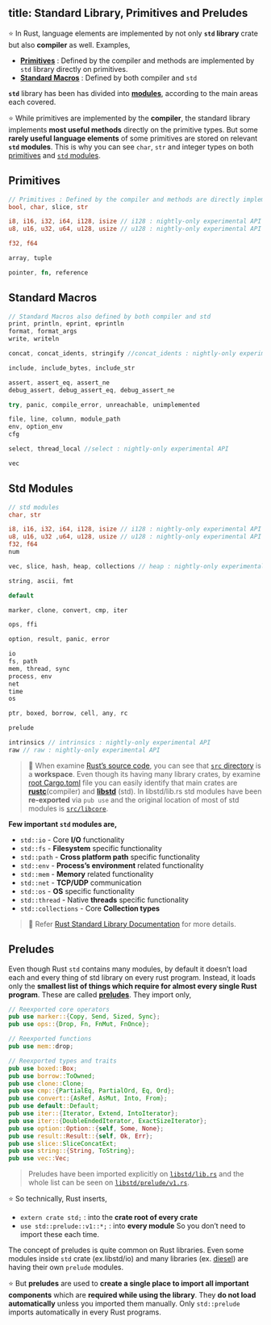 title: Standard Library, Primitives and Preludes
---

⭐️ In Rust, language elements are implemented by not only **`std` library** crate but also **compiler** as well. Examples,
- **[Primitives](https://doc.rust-lang.org/std/#primitives)** : Defined by the compiler and methods are implemented by `std` library directly on primitives.
- **[Standard Macros](https://doc.rust-lang.org/std/#macros)** : Defined by both compiler and `std`

**`std`** library has been has divided into **[modules](https://doc.rust-lang.org/std/#modules)**, according to the main areas each covered.

⭐️ While primitives are implemented by the **compiler**, the standard library implements **most useful methods** directly on the primitive types. But some **rarely useful language elements** of some primitives are stored on relevant **`std` modules**. This is why you can see `char`, `str` and integer types on both [primitives](https://doc.rust-lang.org/std/#primitives) and [`std` modules](https://doc.rust-lang.org/std/#modules).


## Primitives

```rust
// Primitives : Defined by the compiler and methods are directly implemented by std
bool, char, slice, str

i8, i16, i32, i64, i128, isize // i128 : nightly-only experimental API
u8, u16, u32, u64, u128, usize // u128 : nightly-only experimental API

f32, f64

array, tuple

pointer, fn, reference
```

## Standard Macros

```rust
// Standard Macros also defined by both compiler and std
print, println, eprint, eprintln
format, format_args
write, writeln

concat, concat_idents, stringify //concat_idents : nightly-only experimental API

include, include_bytes, include_str

assert, assert_eq, assert_ne
debug_assert, debug_assert_eq, debug_assert_ne

try, panic, compile_error, unreachable, unimplemented

file, line, column, module_path
env, option_env
cfg

select, thread_local //select : nightly-only experimental API

vec
```

## Std Modules

```rust
// std modules
char, str

i8, i16, i32, i64, i128, isize // i128 : nightly-only experimental API
u8, u16, u32 ,u64, u128, usize // u128 : nightly-only experimental API
f32, f64
num

vec, slice, hash, heap, collections // heap : nightly-only experimental API

string, ascii, fmt

default

marker, clone, convert, cmp, iter

ops, ffi

option, result, panic, error

io
fs, path
mem, thread, sync
process, env
net
time
os

ptr, boxed, borrow, cell, any, rc

prelude

intrinsics // intrinsics : nightly-only experimental API
raw // raw : nightly-only experimental API
```

> 🔎 When examine [Rust’s source code](https://github.com/rust-lang/rust), you can see that [`src` directory](https://github.com/rust-lang/rust/tree/master/src) is a **workspace**. Even though its having many library crates, by examine [root Cargo.toml](https://github.com/rust-lang/rust/blob/master/src/Cargo.toml) file you can easily identify that main crates are **[rustc](https://github.com/rust-lang/rust/tree/master/src/rustc)**(compiler) and **[libstd](https://github.com/rust-lang/rust/tree/master/src/libstd)** (std). In libstd/lib.rs std modules have been **re-exported** via `pub use` and the original location of most of std modules is [`src/libcore`](https://github.com/rust-lang/rust/tree/master/src/libcore).

**Few important `std` modules are,**
- `std::io` - Core **I/O** functionality 
- `std::fs` - **Filesystem** specific functionality
- `std::path` - **Cross platform path** specific functionality
- `std::env` - **Process’s environment** related functionality
- `std::mem` - **Memory** related functionality
- `std::net` - **TCP/UDP** communication
- `std::os` - **OS** specific functionality
- `std::thread` - Native **threads** specific functionality
- `std::collections` - Core **Collection types**

> 💯 Refer [Rust Standard Library Documentation](https://doc.rust-lang.org/std/) for more details.


## Preludes

Even though Rust `std` contains many modules, by default it doesn’t load each and every thing of std library on every rust program. Instead, it loads only the **smallest list of things which require for almost every single Rust program**. These are called **[preludes](https://doc.rust-lang.org/std/prelude/)**. They import only,

```rust
// Reexported core operators
pub use marker::{Copy, Send, Sized, Sync};
pub use ops::{Drop, Fn, FnMut, FnOnce};

// Reexported functions
pub use mem::drop;

// Reexported types and traits
pub use boxed::Box;
pub use borrow::ToOwned;
pub use clone::Clone;
pub use cmp::{PartialEq, PartialOrd, Eq, Ord};
pub use convert::{AsRef, AsMut, Into, From};
pub use default::Default;
pub use iter::{Iterator, Extend, IntoIterator};
pub use iter::{DoubleEndedIterator, ExactSizeIterator};
pub use option::Option::{self, Some, None};
pub use result::Result::{self, Ok, Err};
pub use slice::SliceConcatExt;
pub use string::{String, ToString};
pub use vec::Vec;
```

> Preludes have been imported explicitly on [`libstd/lib.rs`](https://github.com/rust-lang/rust/blob/master/src/libstd/lib.rs#L353) and the whole list can be seen on [`libstd/prelude/v1.rs`](https://github.com/rust-lang/rust/blob/master/src/libstd/prelude/v1.rs).

⭐️ So technically, Rust inserts,
- `extern crate std;` : into the **crate root of every crate**
- `use std::prelude::v1::*;` : into **every module**
  So you don’t need to import these each time.


The concept of preludes is quite common on Rust libraries. Even some modules inside `std` crate (ex.libstd/io) and many libraries (ex. [diesel](https://github.com/diesel-rs/diesel/blob/master/diesel/src/lib.rs#L151)) are having their own `prelude` modules.

⭐️ But **preludes** are used to **create a single place to import all important components** which are **required while using the library**. They **do not load automatically** unless you imported them manually. Only `std::prelude` imports automatically in every Rust programs.